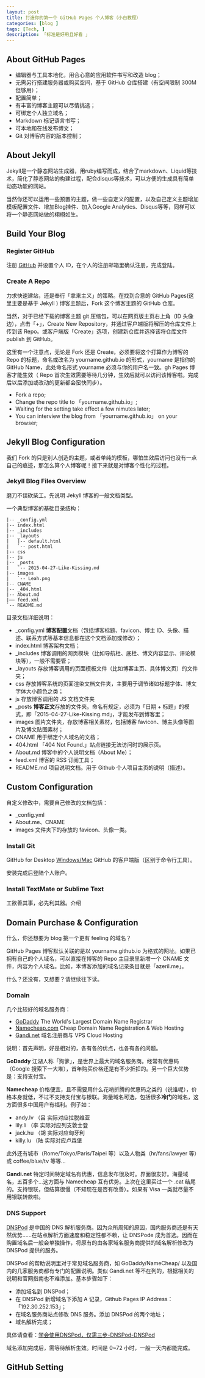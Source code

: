 ```yaml
---
layout: post  
title: 打造你的第一个 GitHub Pages 个人博客（小白教程）  
categories: [blog ]  
tags: [Tech, ]  
description: 「标准是好用且好看 」   
---
```


## About GitHub Pages

* 编辑器与工具本地化，用合心意的应用软件书写和改造 blog；
* 无需另行搭建服务器或购买空间，基于 GitHub 仓库搭建（有空间限制 300M 但够用）； 
* 配置简单；
* 有丰富的博客主题可以尽情挑选；
* 可绑定个人独立域名；
* Markdown 标记语言书写；
* 可本地和在线发布博文；
* Git 对博客内容的版本控制；

## About Jekyll

Jekyll是一个静态网站生成器，用ruby编写而成，结合了markdown、Liquid等技术，简化了静态网站的构建过程，配合disqus等技术，可以方便的生成具有简单动态功能的网站。

当然你还可以运用一些预置的主题，做一些自定义的配置，以及自己定义主题增加模板配置文件、增加Blog挂件、加入Google Analytics、Disqus等等，同样可以将一个静态网站做的栩栩如生。



## Build Your Blog

### Register GitHub 

注册 [GitHub](https://github.com/) 并设置个人 ID，在个人的注册邮箱里确认注册，完成登陆。

### Create A Repo

力求快速建站，还是奉行「拿来主义」的策略。在找到合意的 GitHub Pages(这里主要是基于 Jekyll ) 博客主题后，Fork 这个博客主题的 GitHub 仓库。

当然，对于已经下载的博客主题 git 压缩包，可以在网页版主页右上角（ID 头像边），点击「+」，Create New Repository，并通过客户端版将解压的仓库文件上传到该 Repo。或客户端版「Create」选项，创建新仓库并选择该将仓库文件 publish 到 GitHub。

这里有一个注意点，无论是 Fork 还是 Create，必须要将这个打算作为博客的 Repo 的标题，命名或改名为 yourname.github.io 的形式，yourname 是指你的 GitHub Name，此处命名形式 yourname 必须与你的用户名一致。gh Pages 博客才能生效（ Repo 首次生效需要等待几分钟，生效后就可以访问该博客啦。完成后以后添加或改动的更新都会蛮快同步）。

* Fork a repo;
* Change the repo title to 「yourname.github.io」;
* Waiting for the setting take effect a few nimutes later;
* You can interview the blog from 「yourname.github.io」 on your browser;

## Jekyll Blog Configuration

我们 Fork 的只是别人创造的主题，或者单纯的模板，哪怕生效后访问也没有一点自己的痕迹，那怎么算个人博客呢！接下来就是对博客个性化的过程。

### Jekyll Blog Files Overview

磨刀不误砍柴工。先说明 Jekyll 博客的一般文档类型。

一个典型博客的基础目录结构：

    |-- _config.yml
    |-- index.html
    |-- _includes
    |-- _layouts
    |   |-- default.html
    |   `-- post.html
    |-- css
    |-- js
    |-- _posts
    |   `-- 2015-04-27-Like-Kissing.md
    |-- images
    |   `-- Leah.png 
    |-- CNAME
    |-- _404.html
    |-- About.md
    |—— feed.xml
    `-- README.md

目录文档详细说明：    

* _config.yml **博客配置**文档（包括博客标题、favicon、博主 ID、头像、描述、联系方式等基本信息都在这个文档添加或修改）；
* index.html 博客架构文档；
* _includes 博客调用的网页模块（比如导航栏、底栏、博文内容显示、评论模块等），一般不需要管；
* _layouts 存放博客调用的页面模板文件（比如博客主页、具体博文页）的文件夹；
* css 存放博客系统的页面渲染文档文件夹，主要用于调节诸如标题字体、博文字体大小颜色之类；
* js 存放博客调用的 JS 文档文件夹
* _posts **博客正文**存放的文件夹。命名有规定，必须为「日期 + 标题」的模式，即「2015-04-27-Like-Kissing.md」，才能发布到博客里；
* images 图片文件夹，存放博客相关素材，包括博客 favicon、博主头像等图片及博文贴图素材；
* CNAME 用于绑定个人域名的文档；
* 404.html 「404 Not Found.」站点链接无法访问时的展示页。
* About.md 博客中的个人说明文档（About Me）；
* feed.xml 博客的 RSS 订阅工具；
* README.md 项目说明文档。用于 Github 个人项目主页的说明（描述）。

## Custom Configuration

自定义修改中，需要自己修改的文档包括：

* _config.yml
* About.me、CNAME
* images 文件夹下的存放的 favicon、头像一类。


### Install Git 
GitHub for Desktop [Windows/Mac](https://desktop.github.com/)  GitHub 的客户端版（区别于命令行工具）。

安装完成后登陆个人账户。

### Install TextMate or Sublime Text

工欲善其事，必先利其器。介绍

## Domain Purchase & Configuration

什么，你还想要为 blog 挑一个更有 feeling 的域名？

GitHub Pages 博客默认关联的是以 yourname.github.io 为格式的网址。如果已拥有自己的个人域名，可以直接在博客的 Repo 主目录里新增一个 CNAME 文件，内容为个人域名。比如，本博客添加的域名记录条目就是「azeril.me」。

什么？还没有，又想要？请继续往下读。

### Domain

几个比较好的域名服务商：

* [GoDaddy](https://www.godaddy.com/) The World's Largest Domain Name Registrar  
* [Namecheap.com](https://www.namecheap.com/) Cheap Domain Name Registration & Web Hosting  
* [Gandi.net](http://www.gandi.net/) 域名注册商与 VPS Cloud Hosting

说明：首先声明，好是相对的，各有各的优点，也各有各的问题。

**GoDaddy** 江湖人称「狗爹」，是世界上最大的域名服务商。经常有优惠码（Google 搜索下一大堆），首年购买价格还是有不少折扣的。另一个巨大优势是：支持支付宝。

**Namecheap** 价格便宜，且不需要用什么花哨折腾的优惠码之类的（说谁呢），价格本身就低，不过不支持支付宝与银联。海量域名可选，包括很多**冷门**的域名，这方面很多中国用户有福利。例子如：

* andy.lv （吕 实际对应拉脱维亚
* lily.li （李 实际对应列支敦士登
* jack.hu （胡 实际对应匈牙利
* killy.lu （陆 实际对应卢森堡

此外还有城市（Rome/Tokyo/Paris/Taipei 等）以及人物类（hr/fans/lawyer 等）或 coffee/blue/tv 等等...

**Gandi.net** 特定时间特定域名有优惠，信息发布很及时。界面很友好。海量域名，五百多个...这方面与 Namecheap 互有优势。上次在这里买过一个 .cat 结尾的。支持银联，但结算很慢（不知现在是否有改善）。如果有 Visa 一类就尽量不用银联转款啦。 

### DNS Support

[DNSPod](https://www.dnspod.cn/) 是中国的 DNS 解析服务商。因为众所周知的原因，国内服务商还是有天然优势……在站点解析方面速度和稳定性都不赖，让 DNSPode 成为首选。因而在购置域名后一般会单独操作，将原有的由各家域名服务商提供的域名解析修改为 DNSPod 提供的服务。

DNSPod 的帮助说明里对于常见域名服务商，如 GoDaddy/NameCheap/ 以及国内的几家服务商都有专门的配置说明。类似 Gandi.net 等不在列的，根据相关的说明和官网指南也不难添加。基本步骤如下：

* 添加域名到 DNSPod；
* 在 DNSPod 新增域名下添加 A 记录，Github Pages IP Address：「192.30.252.153」；
* 在域名服务商站点修改 DNS 服务。添加 DNSPod 的两个地址；
* 域名解析完成；
 
具体请查看：[学会使用DNSPod，仅需三步-DNSPod-DNSPod](https://support.dnspod.cn/Kb/showarticle/tsid/177/)

域名添加完成后，需等待解析生效。时间是 0~72 小时，一般一天内都能完成。

## GitHub Setting